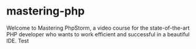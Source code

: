# mastering-php
Welcome to Mastering PhpStorm, a video course for the state-of-the-art PHP developer who wants to work efficient and successful in a beautiful IDE.
Test
